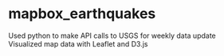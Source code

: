 # mapbox_earthquakes
Used python to make API calls to USGS for weekly data update<br>
Visualized map data with Leaflet and D3.js
